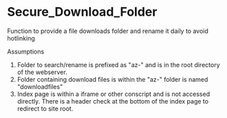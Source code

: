 # Secure_Download_Folder
Function to provide a file downloads folder and rename it daily to avoid hotlinking

Assumptions

1.  Folder to search/rename is prefixed as "az-" and is in the root directory of the webserver.
2.  Folder containing download files is within the "az-" folder is named "downloadfiles"
3.  Index page is within a iframe or other conscript and is not accessed directly.
    There is a header check at the bottom of the index page to redirect to site root.
